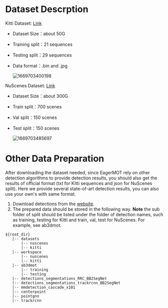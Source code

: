 # Dataset Descrption

Kitti Dataset: [Link](https://www.cvlibs.net/datasets/kitti/raw_data.php)

* Dataset Size：about 50G
* Training split：21 sequences
* Testing split：29 sequences
* Data format：.bin and .jpg

  ![1669703400198](image/data/1669703400198.png)


NuScenes Dataset: [Link](https://www.nuscenes.org/nuscenes)

* Dataset Size：about 300G
* Train split：700 scenes
* Val split：150 scenes
* Test split：150 scenes

  ![1669703485697](image/data/1669703485697.png)



# Other Data Preparation

After downloading the dataset needed, since EagerMOT rely on other detection algorithms to provide detection results, you should also get the results of official format (txt for Kitti sequences and json for NuScenes split). Here we provide several state-of-art detection results, you can also use your own's with same format.

1. Download detections from the [website](https://github.com/aleksandrkim61/EagerMOT#download-3d-and-2d-detections-which-ones-to-download-depends-on-what-you-want-to-run).
2. The prepared data should be stored in the following way. **Note** the sub folder of split should be listed under the folder of detection names, such as training, testing for Kitti and train, val, test for NuScenes. For example, see ab3dmot.

```
${root_dir}
   |-- datasets
       |-- nuscenes
       |-- kitti
   |-- workspace
       |-- nuscenes
       |-- kitti
   |-- ab3dmot
       |-- training
       |-- testing
   |-- detections_segmentations_RRC_BB2SegNet
   |-- detections_segmentations_trackrcnn_BB2SegNet
   |-- mmdetection_cascade_x101
   |-- centerpoint
   |-- pointgnn
   |-- trackrcnn
```
